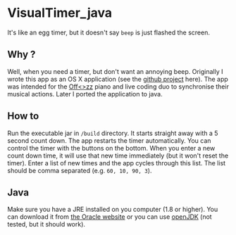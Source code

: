 # VisualTimer_java #

It's like an egg timer, but it doesn't say `beep` is just flashed the screen.

## Why ? ##
Well, when you need a timer, but don't want an annoying beep. Originally I wrote this app as an OS X application (see the [github project](https://github.com/borrob/VisualTimer_OSX) here). The app was intended for the [Off<>zz](http://keyboardsunite.com/offzz/) piano and live coding duo to synchronise their musical actions. Later I ported the application to java.

## How to ##
Run the executable jar in `/build` directory. It starts straight away with a 5 second count down. The app restarts the timer automatically. You can control the timer with the buttons on the bottom. When you enter a new count down time, it will use that new time immediately (but it won't reset the timer). Enter a list of new times and the app cycles through this list. The list should be comma separated (e.g. `60, 10, 90, 3`).

## Java ##
Make sure you have a JRE installed on you computer (1.8 or higher). You can download it from [the Oracle website](http://www.oracle.com/technetwork/java/javase/downloads/jre8-downloads-2133155.html) or you can use [openJDK](http://openjdk.java.net) (not tested, but it should work).
